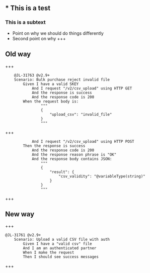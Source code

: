 ## * This is a test
### This is a subtext
 - Point on why we should do things differently
 - Second point on why
+++
 
## Old way
+++
```
	@JL-31763 @v2.9+
	Scenario: Bulk purchase reject invalid file
		Given I have a valid SKEY
			And I request "/v2/csv_upload" using HTTP GET
			And the response is success
			And the response code is 200			
		When the request body is:
				"""
				{
					"upload_csv": "invalid_file"
				}
				"""
```
+++
```
			And I request "/v2/csv_upload" using HTTP POST
		Then the response is success
			And the response code is 200
			And the response reason phrase is "OK"
			And the response body contains JSON:
				"""
				{
					"result": {
						"csv_validity": "@variableType(string)"
					}
				}
				"""
```
+++
## New way
+++
```
@JL-31761 @v2.9+
    Scenario: Upload a valid CSV file with auth
        Given I have a "valid csv" file
        And I am an authenticated partner
        When I make the request
        Then I should see success messages
```
+++

